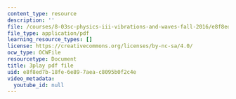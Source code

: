 ```yaml
---
content_type: resource
description: ''
file: /courses/8-03sc-physics-iii-vibrations-and-waves-fall-2016/e8f8ed7b18fe6e897aeac8095b0f2c4e_SnNmbVH5DAM.pdf
file_type: application/pdf
learning_resource_types: []
license: https://creativecommons.org/licenses/by-nc-sa/4.0/
ocw_type: OCWFile
resourcetype: Document
title: 3play pdf file
uid: e8f8ed7b-18fe-6e89-7aea-c8095b0f2c4e
video_metadata:
  youtube_id: null
---
```

